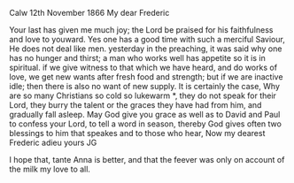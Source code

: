  Calw 12th November 1866
My dear Frederic

Your last has given me much joy; the Lord be praised for his faithfulness and love to youward. Yes one has a good time with such a merciful Saviour, He does not deal like men. yesterday in the preaching, it was said why one has no hunger and thirst; a man who works well has appetite so it is in spiritual. if we give witness to that which we have heard, and do works of love, we get new wants after fresh food and strength; but if we are inactive idle; then there is also no want of new supply. It is certainly the case, Why are so many Christians so cold so lukewarm <lau>*, they do not speak for their Lord, they burry the talent or the graces they have had from him, and gradually fall asleep. May God give you grace as well as to David and Paul to confess your Lord, to tell a word in season, thereby God gives often two blessings to him that speakes and to those who hear, 
Now my dearest Frederic adieu
 yours JG

I hope that, tante Anna is better, and that the feever was only on account of the milk my love to all.
